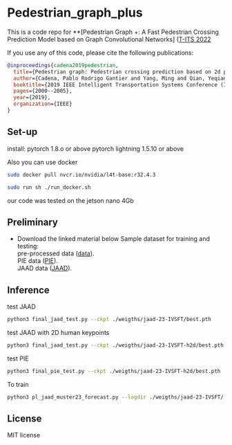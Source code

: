 # Pedestrian_graph_plus
This is a code repo for **[Pedestrian Graph +: A Fast Pedestrian Crossing Prediction Model based on Graph Convolutional Networks]
([T-ITS 2022](https://www.bilibili.com/video/BV1JB4y117Ho/)<br>

If you use any of this code, please cite the following publications:

```bibtex
@inproceedings{cadena2019pedestrian,
  title={Pedestrian graph: Pedestrian crossing prediction based on 2d pose estimation and graph convolutional networks},
  author={Cadena, Pablo Rodrigo Gantier and Yang, Ming and Qian, Yeqiang and Wang, Chunxiang},
  booktitle={2019 IEEE Intelligent Transportation Systems Conference (ITSC)},
  pages={2000--2005},
  year={2019},
  organization={IEEE}
}
```
## Set-up
install:
pytorch 1.8.o or above 
pytorch lightning 1.5.10 or above 

Also you can use docker
```bash
sudo docker pull nvcr.io/nvidia/l4t-base:r32.4.3
```

```bash
sudo run sh ./run_docker.sh
```

our code was tested on the jetson nano 4Gb


## Preliminary
- Download the linked material below
Sample dataset for training and testing: <br>
pre-processed data ([data](https://pan.baidu.com/s/1GiBAR2voRvk15nI2wsKnUQ?pwd=1234)).<br>
PIE data ([PIE](https://pan.baidu.com/s/1zKmftUUa96QXMnmOdc24Og?pwd=1234)).<br>
JAAD data ([JAAD](https://pan.baidu.com/s/1EgOjuYXQuaSqr8m0jDdkUA?pwd=1234 )).<br>

## Inference
test JAAD
```bash
python3 final_jaad_test.py --ckpt ./weigths/jaad-23-IVSFT/best.pth
```
test JAAD with 2D human keypoints
```bash
python3 final_jaad_test.py --ckpt ./weigths/jaad-23-IVSFT-h2d/best.pth
```
test PIE
```bash
python3 final_pie_test.py --ckpt ./weigths/jaad-23-IVSFT-h2d/best.pth
```

To train 
```bash
python3 pl_jaad_muster23_forecast.py --logdir ./weigths/jaad-23-IVSFT/
```

## License

MIT license
